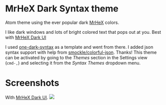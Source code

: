 # MrHeX Dark Syntax theme

Atom theme using the ever popular dark [MrHeX]() colors.

I like dark windows and lots of bright colored text that pops out at you.
Best with [MrHeX Dark UI](https://github.com/xMrHeX/mrhex-dark-ui)

I used [one-dark-syntax](https://github.com/atom/one-dark-syntax) as a template and went from there.
I added json syntax support with help from [smockle/colorful-json](https://github.com/smockle/colorful-json). Thanks!
This theme can be activated by going to the _Themes_ section
in the Settings view (`cmd-,`) and selecting it from the
_Syntax Themes_ dropdown menu.

# Screenshots

With [MrHeX Dark UI](https://github.com/xMrHeX/mrhex-dark-ui).
![](http://i.imgur.com/uFmhMUQ.png)
